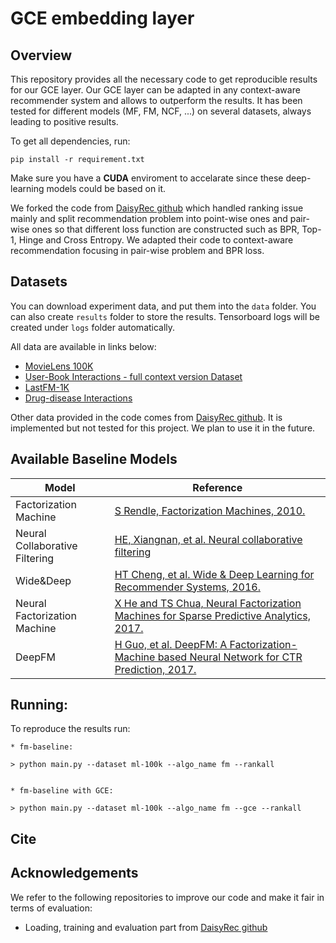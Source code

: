 # GCE embedding layer

## Overview

This repository provides all the necessary code to get reproducible results for our GCE layer. Our GCE layer can be adapted in any context-aware recommender system and allows to outperform the results. It has been tested for different models (MF, FM, NCF, ...) on several datasets, always leading to positive results.

To get all dependencies, run:

    pip install -r requirement.txt

Make sure you have a **CUDA** enviroment to accelarate since these deep-learning models could be based on it. 

We forked the code from [DaisyRec github](https://github.com/AmazingDD/daisyRec) which handled ranking issue mainly and split recommendation problem into point-wise ones and pair-wise ones so that different loss function are constructed such as BPR, Top-1, Hinge and Cross Entropy. We adapted their code to context-aware recommendation focusing in pair-wise problem and BPR loss. 

## Datasets

You can download experiment data, and put them into the `data` folder. You can also create `results` folder to store the results. Tensorboard logs will be created under `logs` folder automatically.

All data are available in links below: 

  - [MovieLens 100K](https://grouplens.org/datasets/movielens/100k/)
  - [User-Book Interactions - full context version Dataset](https://sites.google.com/eng.ucsd.edu/ucsdbookgraph/shelves)
  - [LastFM-1K](http://ocelma.net/MusicRecommendationDataset/lastfm-1K.html)
  - [Drug-disease Interactions](https://github.com/luoyunan/DTINet/tree/master/data)
  
  
Other data provided in the code comes from [DaisyRec github](https://github.com/AmazingDD/daisyRec). It is implemented but not tested for this project. We plan to use it in the future.

## Available Baseline Models

| Model | Reference |
|-------|-----------|
| Factorization Machine | [S Rendle, Factorization Machines, 2010.](https://www.csie.ntu.edu.tw/~b97053/paper/Rendle2010FM.pdf) |
| Neural Collaborative Filtering | [HE, Xiangnan, et al. Neural collaborative filtering](https://arxiv.org/abs/1905.08108)
| Wide&Deep | [HT Cheng, et al. Wide & Deep Learning for Recommender Systems, 2016.](https://arxiv.org/abs/1606.07792) |
| Neural Factorization Machine | [X He and TS Chua, Neural Factorization Machines for Sparse Predictive Analytics, 2017.](https://arxiv.org/abs/1708.05027) |
| DeepFM | [H Guo, et al. DeepFM: A Factorization-Machine based Neural Network for CTR Prediction, 2017.](https://arxiv.org/abs/1703.04247) |


## Running:

To reproduce the results run:

    * fm-baseline:

	> python main.py --dataset ml-100k --algo_name fm --rankall


    * fm-baseline with GCE: 

	> python main.py --dataset ml-100k --algo_name fm --gce --rankall



## Cite

## Acknowledgements

We refer to the following repositories to improve our code and make it fair in terms of evaluation:

 - Loading, training and evaluation part from [DaisyRec github](https://github.com/AmazingDD/daisyRec)
